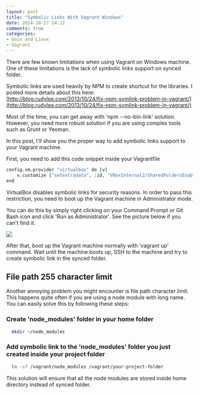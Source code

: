 ```yaml
---
layout: post
title: "Symbolic Links With Vagrant Windows"
date: 2014-10-27 14:22
comments: true
categories: 
- Unix and Linux
- Vagrant
---
```


There are few known limitations when using Vagrant on Windows machine. One of these limitations is the lack of symbolic links support on synced folder. 

Symbolic links are used heavily by NPM to create shortcut for the libraries. I posted more details about this here: [http://blog.rudylee.com/2013/10/24/fix-npm-symlink-problem-in-vagrant/](http://blog.rudylee.com/2013/10/24/fix-npm-symlink-problem-in-vagrant/)

Most of the time, you can get away with 'npm --no-bin-link' solution. However, you need more robust solution if you are using complex tools such as Grunt or Yeoman. 

In this post, I'll show you the proper way to add symbolic links support to your Vagrant machine.

First, you need to add this code snippet inside your Vagrantfile

``` bash
config.vm.provider "virtualbox" do |v|
    v.customize ["setextradata", :id, "VBoxInternal2/SharedFoldersEnableSymlinksCreate/v-root", "1"]
end
```

VirtualBox disables symbolic links for security reasons. In order to pass this restriction, you need to boot up the Vagrant machine in Administrator mode.

You can do this by simply right clicking on your Command Prompt or Git Bash icon and click 'Run as Administrator'. See the picture below if you can't find it.

[![](/images/run_as_admin.png)](/images/run_as_admin.png)

After that, boot up the Vagrant machine normally with 'vagrant up' command. Wait until the machine boots up, SSH to the machine and try to create symbolic link in the synced folder.

## File path 255 character limit 

Another annoying problem you might encounter is file path character limit. This happens quite often if you are using a node module with long name. You can easily solve this by following these steps:

### Create 'node_modules' folder in your home folder

``` bash
  mkdir ~/node_modules
```

### Add symbolic link to the 'node_modules' folder you just created inside your project folder

``` bash
  ln -sf /vagrant/node_modules /vagrant/your-project-folder
```

This solution will ensure that all the node modules are stored inside home directory instead of synced folder.
